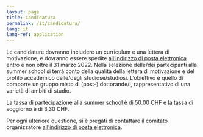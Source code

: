 ```yaml
---
layout: page
title: Candidatura
permalink: /it/candidatura/
lang: it
lang-ref: application
---
```


Le candidature dovranno includere un curriculum e una lettera di motivazione, e dovranno essere spedite [all’indirizzo di posta elettronica] entro e non oltre il 31 marzo 2022. Nella selezione delle/dei partecipanti alla summer school si terrà conto della qualità della lettera di motivazione e del profilo accademico delle/degli studiose/studiosi. L’obiettivo è quello di comporre un gruppo misto di (post-) dottorande/i, rappresentativo di una varietà di ambiti di studio. 

La tassa di partecipazione alla summer school è di 50.00 CHF e la tassa di soggiorno è di 3,30 CHF.

Per ogni ulteriore questione, si è pregati di contattare il comitato organizzatore [all’indirizzo di posta elettronica].

[all’indirizzo di posta elettronica]: spaziooltreiconfini.22@gmail.com
